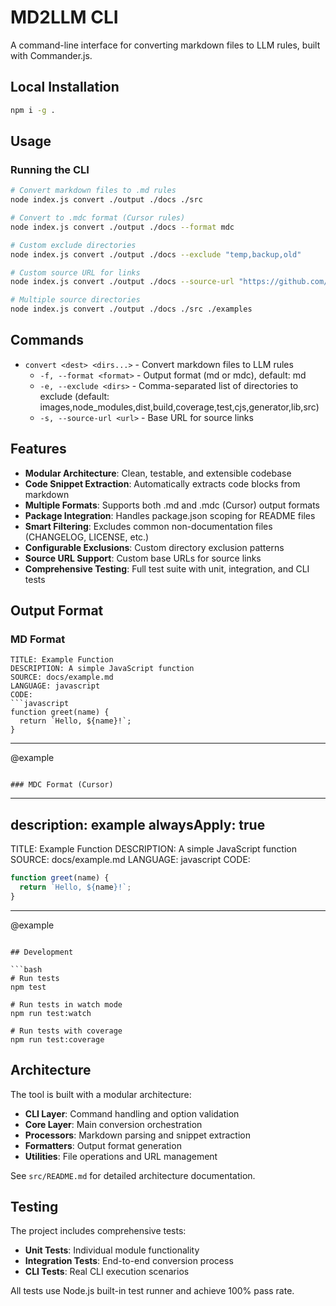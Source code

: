 # MD2LLM CLI

A command-line interface for converting markdown files to LLM rules, built with Commander.js.

## Local Installation

```bash
npm i -g .
```

## Usage

### Running the CLI

```bash
# Convert markdown files to .md rules
node index.js convert ./output ./docs ./src

# Convert to .mdc format (Cursor rules)
node index.js convert ./output ./docs --format mdc

# Custom exclude directories
node index.js convert ./output ./docs --exclude "temp,backup,old"

# Custom source URL for links
node index.js convert ./output ./docs --source-url "https://github.com/user/repo/blob/main/"

# Multiple source directories
node index.js convert ./output ./docs ./src ./examples
```

## Commands

- `convert <dest> <dirs...>` - Convert markdown files to LLM rules
  - `-f, --format <format>` - Output format (md or mdc), default: md
  - `-e, --exclude <dirs>` - Comma-separated list of directories to exclude (default: images,node_modules,dist,build,coverage,test,cjs,generator,lib,src)
  - `-s, --source-url <url>` - Base URL for source links

## Features

- **Modular Architecture**: Clean, testable, and extensible codebase
- **Code Snippet Extraction**: Automatically extracts code blocks from markdown
- **Multiple Formats**: Supports both .md and .mdc (Cursor) output formats
- **Package Integration**: Handles package.json scoping for README files
- **Smart Filtering**: Excludes common non-documentation files (CHANGELOG, LICENSE, etc.)
- **Configurable Exclusions**: Custom directory exclusion patterns
- **Source URL Support**: Custom base URLs for source links
- **Comprehensive Testing**: Full test suite with unit, integration, and CLI tests

## Output Format

### MD Format
```
TITLE: Example Function
DESCRIPTION: A simple JavaScript function
SOURCE: docs/example.md
LANGUAGE: javascript
CODE:
```javascript
function greet(name) {
  return `Hello, ${name}!`;
}
```

----------------------------------------
@example
```

### MDC Format (Cursor)
```
---
description: example
alwaysApply: true
---

TITLE: Example Function
DESCRIPTION: A simple JavaScript function
SOURCE: docs/example.md
LANGUAGE: javascript
CODE:
```javascript
function greet(name) {
  return `Hello, ${name}!`;
}
```

----------------------------------------
@example
```

## Development

```bash
# Run tests
npm test

# Run tests in watch mode
npm run test:watch

# Run tests with coverage
npm run test:coverage
```

## Architecture

The tool is built with a modular architecture:

- **CLI Layer**: Command handling and option validation
- **Core Layer**: Main conversion orchestration
- **Processors**: Markdown parsing and snippet extraction
- **Formatters**: Output format generation
- **Utilities**: File operations and URL management

See `src/README.md` for detailed architecture documentation.

## Testing

The project includes comprehensive tests:

- **Unit Tests**: Individual module functionality
- **Integration Tests**: End-to-end conversion process
- **CLI Tests**: Real CLI execution scenarios

All tests use Node.js built-in test runner and achieve 100% pass rate.
